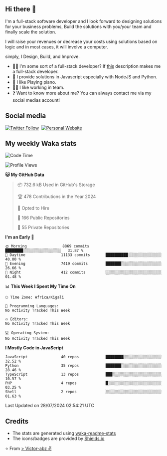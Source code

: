 ## Hi there 👋
I'm a full-stack software developer and I look forward to designing solutions for your business problems, Build the solutions with you/your team and finally scale the solution.

I will raise your revenues or decrease your costs using solutions based on logic and in most cases, it will involve a computer.

simply, I Design, Build, and Improve.

- 👨‍💻 I'm some sort of a full-stack developer? If [this](https://www.w3schools.com/whatis/whatis_fullstack.asp) description makes me a full-stack developer.
- 🌱 I provide solutions in Javascript especially with NodeJS and Python. 
- 🎹 I like Playing piano.
- 👯‍♀️ I like working in team.
- ❓ Want to know more about me? You can always contact me via my social medias account!

## Social media
[![Twitter Follow](https://img.shields.io/twitter/follow/vicky_abz?color=%231DA1F2&label=Twitter&style=for-the-badge&logo=twitter&logoColor=ffffff)](https://twitter.com/vicky_abz)
‎‎ [![Personal Website](https://img.shields.io/static/v1?label=visit&message=victor-abz.com&color=%235F021F&style=for-the-badge)](https://victor-abz.com/)

## My weekly Waka stats
<!--START_SECTION:waka-->
![Code Time](http://img.shields.io/badge/Code%20Time-819%20hrs%2039%20mins-blue)

![Profile Views](http://img.shields.io/badge/Profile%20Views-0-blue)

**🐱 My GitHub Data** 

> 📦 732.6 kB Used in GitHub's Storage 
 > 
> 🏆 478 Contributions in the Year 2024
 > 
> 💼 Opted to Hire
 > 
> 📜 166 Public Repositories 
 > 
> 🔑 55 Private Repositories 
 > 
**I'm an Early 🐤** 

```text
🌞 Morning                8869 commits        ████████░░░░░░░░░░░░░░░░░   31.87 % 
🌆 Daytime                11133 commits       ██████████░░░░░░░░░░░░░░░   40.00 % 
🌃 Evening                7419 commits        ███████░░░░░░░░░░░░░░░░░░   26.66 % 
🌙 Night                  412 commits         ░░░░░░░░░░░░░░░░░░░░░░░░░   01.48 % 
```


📊 **This Week I Spent My Time On** 

```text
🕑︎ Time Zone: Africa/Kigali

💬 Programming Languages: 
No Activity Tracked This Week

🔥 Editors: 
No Activity Tracked This Week

💻 Operating System: 
No Activity Tracked This Week
```

**I Mostly Code in JavaScript** 

```text
JavaScript               40 repos            ████████░░░░░░░░░░░░░░░░░   32.52 % 
Python                   35 repos            ███████░░░░░░░░░░░░░░░░░░   28.46 % 
TypeScript               13 repos            ███░░░░░░░░░░░░░░░░░░░░░░   10.57 % 
PHP                      4 repos             █░░░░░░░░░░░░░░░░░░░░░░░░   03.25 % 
Shell                    2 repos             ░░░░░░░░░░░░░░░░░░░░░░░░░   01.63 % 
```




 Last Updated on 28/07/2024 02:54:21 UTC
<!--END_SECTION:waka-->

## Credits
- The stats are generated using [waka-readme-stats](https://github.com/anmol098/waka-readme-stats)
- The icons/badges are provided by [Shields.io](https://shields.io/)

⭐️ From [> Victor-abz ✌](https://victor-abz.com/)
